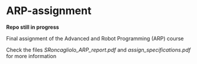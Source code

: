 # ARP-assignment

**Repo still in progress**

Final assignment of the Advanced and Robot Programming (ARP) course

Check the files *SRoncagliolo_ARP_report.pdf* and *assign_specifications.pdf* for more information

